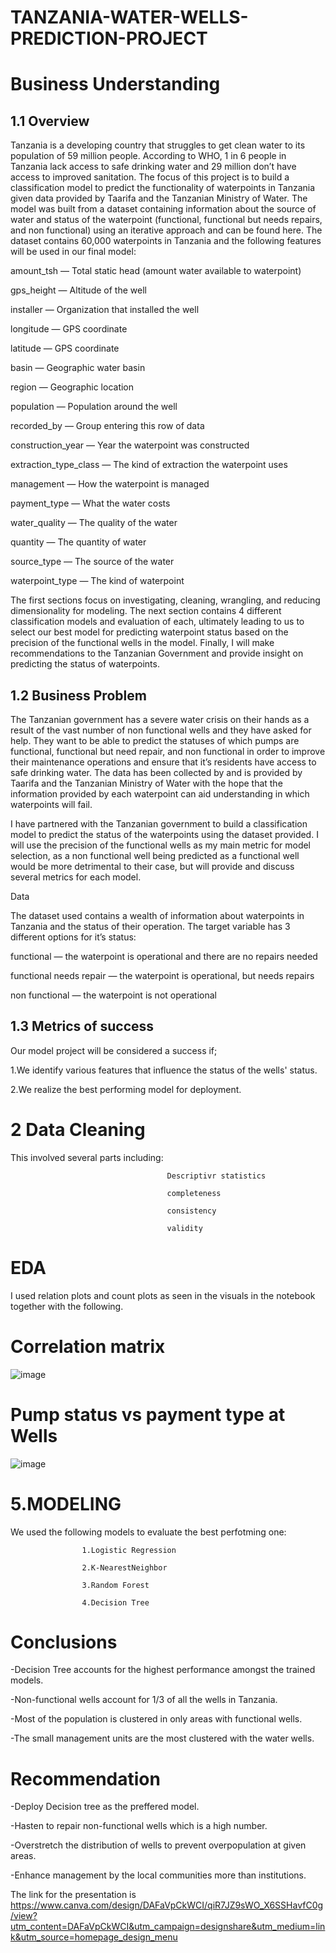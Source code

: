 # TANZANIA-WATER-WELLS-PREDICTION-PROJECT

# Business Understanding

## 1.1 Overview
Tanzania is a developing country that struggles to get clean water to its population of 59 million people. According to WHO, 1 in 6 people in Tanzania lack access to safe drinking water and 29 million don’t have access to improved sanitation. The focus of this project is to build a classification model to predict the functionality of waterpoints in Tanzania given data provided by Taarifa and the Tanzanian Ministry of Water. The model was built from a dataset containing information about the source of water and status of the waterpoint (functional, functional but needs repairs, and non functional) using an iterative approach and can be found here. The dataset contains 60,000 waterpoints in Tanzania and the following features will be used in our final model:

amount_tsh — Total static head (amount water available to waterpoint)

gps_height — Altitude of the well

installer — Organization that installed the well

longitude — GPS coordinate

latitude — GPS coordinate

basin — Geographic water basin

region — Geographic location

population — Population around the well

recorded_by — Group entering this row of data

construction_year — Year the waterpoint was constructed

extraction_type_class — The kind of extraction the waterpoint uses

management — How the waterpoint is managed

payment_type — What the water costs

water_quality — The quality of the water

quantity — The quantity of water

source_type — The source of the water

waterpoint_type — The kind of waterpoint

The first sections focus on investigating, cleaning, wrangling, and reducing dimensionality for modeling. The next section contains 4 different classification models and evaluation of each, ultimately leading to us to select our best model for predicting waterpoint status based on the precision of the functional wells in the model. Finally, I will make recommendations to the Tanzanian Government and provide insight on predicting the status of waterpoints.

## 1.2 Business Problem
The Tanzanian government has a severe water crisis on their hands as a result of the vast number of non functional wells and they have asked for help. They want to be able to predict the statuses of which pumps are functional, functional but need repair, and non functional in order to improve their maintenance operations and ensure that it’s residents have access to safe drinking water. The data has been collected by and is provided by Taarifa and the Tanzanian Ministry of Water with the hope that the information provided by each waterpoint can aid understanding in which waterpoints will fail.

I have partnered with the Tanzanian government to build a classification model to predict the status of the waterpoints using the dataset provided. I will use the precision of the functional wells as my main metric for model selection, as a non functional well being predicted as a functional well would be more detrimental to their case, but will provide and discuss several metrics for each model.

Data

The dataset used contains a wealth of information about waterpoints in Tanzania and the status of their operation. The target variable has 3 different options for it’s status:

functional — the waterpoint is operational and there are no repairs needed

functional needs repair — the waterpoint is operational, but needs repairs

non functional — the waterpoint is not operational

## 1.3 Metrics of success
Our model project will be considered a success if;

1.We identify various features that influence the status of the wells' status.

2.We realize the best performing model for deployment.

# 2 Data Cleaning
This involved several parts including:

                                       Descriptivr statistics
                                       
                                       completeness
                                       
                                       consistency
                                       
                                       validity
                                       
# EDA
I used relation plots and count plots as seen in the visuals in the notebook together with the following.
# Correlation matrix
![image](https://user-images.githubusercontent.com/87186427/227463402-1b06a6f5-ff0c-4cec-bb8d-6bbbb5fe9c02.png)
# Pump status vs payment type at Wells
![image](https://user-images.githubusercontent.com/87186427/227463886-18d35555-f462-4c6a-b6ae-e1a878edc2a0.png)

# 5.MODELING
We used the following models to evaluate the best perfotming one:

                    1.Logistic Regression
                    
                    2.K-NearestNeighbor
                    
                    3.Random Forest
                    
                    4.Decision Tree
                    
# Conclusions
-Decision Tree accounts for the highest performance amongst the trained models.

-Non-functional wells account for 1/3 of all the wells in Tanzania.

-Most of the population is clustered in only areas with functional wells.

-The small management units are the most clustered with the water wells.

# Recommendation
-Deploy Decision tree as the preffered model.

-Hasten to repair non-functional wells which is a high number.

-Overstretch the distribution of wells to prevent overpopulation at given areas. 

-Enhance management by the local communities more than institutions.



The link for the presentation is https://www.canva.com/design/DAFaVpCkWCI/qiR7JZ9sWO_X6SSHavfC0g/view?utm_content=DAFaVpCkWCI&utm_campaign=designshare&utm_medium=link&utm_source=homepage_design_menu
